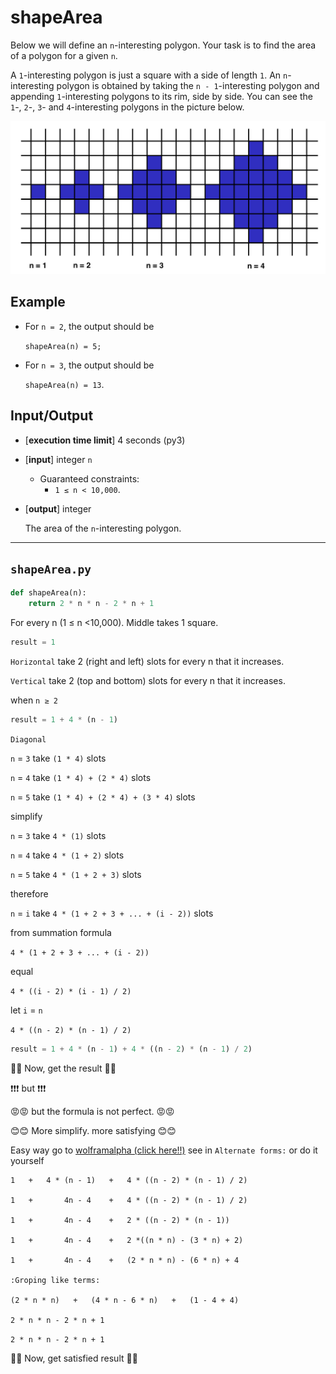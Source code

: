 # shapeArea

Below we will define an `n`-interesting polygon. Your task is to find the area of a polygon for a given `n`.

A `1`-interesting polygon is just a square with a side of length `1`. An `n`-interesting polygon is obtained by taking the `n - 1`-interesting polygon and appending `1`-interesting polygons to its rim, side by side. You can see the `1`-, `2`-, `3`- and `4`-interesting polygons in the picture below.

![pic-shape-area](./picture/area.png)

## Example

* For `n = 2`, the output should be
 
  `shapeArea(n) = 5;`

* For `n = 3`, the output should be

  `shapeArea(n) = 13`.

## Input/Output

* [**execution time limit**] 4 seconds (py3)
* [**input**] integer `n`
    * Guaranteed constraints:
      * `1 ≤ n < 10,000`.
* [**output**] integer
    
    The area of the `n`-interesting polygon.

---

`shapeArea.py`
---

```python
def shapeArea(n):
    return 2 * n * n - 2 * n + 1
```

For every n (1 ≤ n <10,000). Middle takes 1 square.
```python 
result = 1
```
`Horizontal` take 2 (right and left) slots for every n that it increases. 

`Vertical` take 2 (top and bottom) slots for every n that it increases. 

when `n ≥ 2`

```python 
result = 1 + 4 * (n - 1)
```

`Diagonal`

`n` = `3` take `(1 * 4)` slots

`n` = `4` take `(1 * 4) + (2 * 4)` slots

`n` = `5` take `(1 * 4) + (2 * 4) + (3 * 4)` slots

simplify

`n` = `3` take `4 * (1)` slots

`n` = `4` take `4 * (1 + 2)` slots

`n` = `5` take `4 * (1 + 2 + 3)` slots

therefore

`n` = `i` take `4 * (1 + 2 + 3 + ... + (i - 2))` slots

from summation formula

`4 * (1 + 2 + 3 + ... + (i - 2))`

equal 

`4 * ((i - 2) * (i - 1) / 2)`

let `i` = `n`

`4 * ((n - 2) * (n - 1) / 2)`

```python 
result = 1 + 4 * (n - 1) + 4 * ((n - 2) * (n - 1) / 2)
```

🥳🥳 Now, get the result 🥳🥳

❗️❗️❗️ but ❗️❗️❗️

😡😡 but the formula is not perfect. 😡😡

😊😊 More simplify. more satisfying 😊😊

Easy way go to [wolframalpha (click here!!)](https://www.wolframalpha.com/input/?i=1+%2B+4+*+%28n-1%29+%2B+4+*+%28%28n+-+2%29+*+%28n+-+1%29+%2F+2%29) see in `Alternate forms:` or do it yourself

```
1   +   4 * (n - 1)   +   4 * ((n - 2) * (n - 1) / 2)

1   +       4n - 4    +   4 * ((n - 2) * (n - 1) / 2)

1   +       4n - 4    +   2 * ((n - 2) * (n - 1))

1   +       4n - 4    +   2 *((n * n) - (3 * n) + 2)

1   +       4n - 4    +   (2 * n * n) - (6 * n) + 4

:Groping like terms:

(2 * n * n)   +   (4 * n - 6 * n)   +   (1 - 4 + 4)

2 * n * n - 2 * n + 1
```

`2 * n * n - 2 * n + 1`

🥳🥳 Now, get satisfied result 🥳🥳